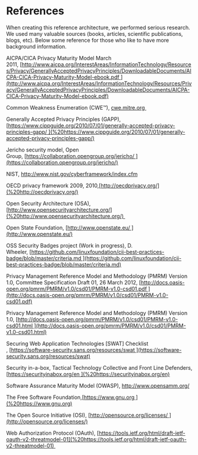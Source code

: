 References
==========

When creating this reference architecture, we performed serious research. We used many valuable sources (books, articles, scientific publications, blogs, etc). Below some reference for those who like to have more background information.

AICPA/CICA Privacy Maturity Model March 2011, [http://www.aicpa.org/InterestAreas/InformationTechnology/Resources/Privacy/GenerallyAcceptedPrivacyPrinciples/DownloadableDocuments/AICPA-CICA-Privacy-Maturity-Model-ebook.pdf ](http://www.aicpa.org/InterestAreas/InformationTechnology/Resources/Privacy/GenerallyAcceptedPrivacyPrinciples/DownloadableDocuments/AICPA-CICA-Privacy-Maturity-Model-ebook.pdf)

Common Weakness Enumeration (CWE™), [cwe.mitre.org ](cwe.mitre.org)

Generally Accepted Privacy Principles (GAPP),[https://www.cippguide.org/2010/07/01/generally-accepted-privacy-principles-gapp/ ](%20https://www.cippguide.org/2010/07/01/generally-accepted-privacy-principles-gapp/)

Jericho security model, Open Group, [https://collaboration.opengroup.org/jericho/ ](https://collaboration.opengroup.org/jericho/)

NIST, <http://www.nist.gov/cyberframework/index.cfm> 

OECD privacy framework 2009, 2010,[http://oecdprivacy.org/](%20http://oecdprivacy.org/)

Open Security Architecture (OSA), [http://www.opensecurityarchitecture.org/](%20http://www.opensecurityarchitecture.org/) 

Open State Foundation, [http://www.openstate.eu/ ](http://www.openstate.eu/)

OSS Security Badges project (Work in progress), D. Wheeler, [https://github.com/linuxfoundation/cii-best-practices-badge/blob/master/criteria.md ](https://github.com/linuxfoundation/cii-best-practices-badge/blob/master/criteria.md)

Privacy Management Reference Model and Methodology (PMRM) Version 1.0, Committee Specification Draft 01, 26 March 2012, [http://docs.oasis-open.org/pmrm/PMRM/v1.0/csd01/PMRM-v1.0-csd01.pdf ](http://docs.oasis-open.org/pmrm/PMRM/v1.0/csd01/PMRM-v1.0-csd01.pdf)

Privacy Management Reference Model and Methodology (PMRM) Version 1.0, [http://docs.oasis-open.org/pmrm/PMRM/v1.0/csd01/PMRM-v1.0-csd01.html ](http://docs.oasis-open.org/pmrm/PMRM/v1.0/csd01/PMRM-v1.0-csd01.html)

Securing Web Application Technologies \[SWAT\] Checklist , [https://software-security.sans.org/resources/swat ](https://software-security.sans.org/resources/swat)

Security in-a-box, Tactical Technology Collective and Front Line Defenders,[https://securityinabox.org/en ](%20https://securityinabox.org/en)

Software Assurance Maturity Model (OWASP), <http://www.opensamm.org/> 

The Free Software Foundation,[https://www.gnu.org ](%20https://www.gnu.org)

The Open Source Initiative (OSI), [http://opensource.org/licenses/ ](http://opensource.org/licenses/)

Web Authorization Protocol (OAuth), [https://tools.ietf.org/html/draft-ietf-oauth-v2-threatmodel-01](%20https://tools.ietf.org/html/draft-ietf-oauth-v2-threatmodel-01) 


